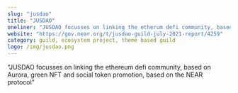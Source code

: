 ```yaml
---
slug: "jusdao"
title: "JUSDAO"
oneliner: "JUSDAO focusses on linking the etherum defi community, based on Aurora, green NFT and social token promotion, based on the NEAR protocol"
website: "https://gov.near.org/t/jusdao-guild-july-2021-report/4259"
category: guild, ecosystem project, theme based guild		
logo: /img/jusdao.png
---
```


“JUSDAO focusses on linking the ethereum defi community, based on Aurora, green NFT and social token promotion, based on the NEAR protocol”

